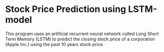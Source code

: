 # Stock Price Prediction using LSTM-model
This program uses an artificial recurrent neural network called Long Short Term Memory (LSTM) to predict the closing stock price of a corporation (Apple Inc.) using the past 10 years stock price.


